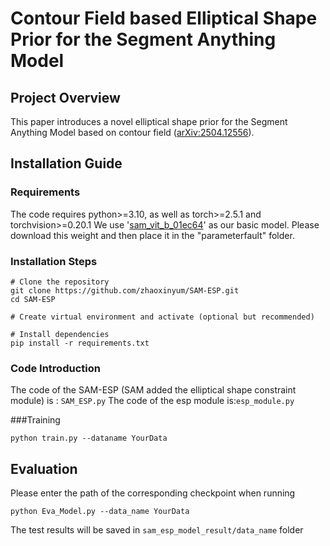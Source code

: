 # Contour Field based Elliptical Shape Prior for the Segment Anything Model

## Project Overview
This paper introduces a novel elliptical shape prior for the Segment Anything Model based on contour field ([arXiv:2504.12556](https://arxiv.org/abs/2504.12556 "arXiv:2504.12556")).

## Installation Guide

### Requirements
The code requires python>=3.10, as well as torch>=2.5.1 and torchvision>=0.20.1
We use '[sam_vit_b_01ec64](https://dl.fbaipublicfiles.com/segment_anything/sam_vit_b_01ec64.pth)' as our basic model. Please download this weight and then place it in the "parameterfault" folder.
### Installation Steps

```plaintext
# Clone the repository
git clone https://github.com/zhaoxinyum/SAM-ESP.git
cd SAM-ESP

# Create virtual environment and activate (optional but recommended)

# Install dependencies
pip install -r requirements.txt
```
### Code Introduction
The code of the SAM-ESP (SAM added the elliptical shape constraint module) is : `SAM_ESP.py`
The code of the esp module is:`esp_module.py`

###Training
```plaintext
python train.py --dataname YourData 
```
## Evaluation
Please enter the path of the corresponding checkpoint when running

```plaintext
python Eva_Model.py --data_name YourData
```
The test results will be saved in `sam_esp_model_result/data_name` folder


